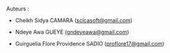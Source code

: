 Auteurs :

* Cheikh Sidya CAMARA (scicasoft@gmail.com)

* Ndeye Awa GUEYE (gndeyeawa@gmail.com)

* Guirguelia Flore Providence SADIO (proflore17@gmail.com)
